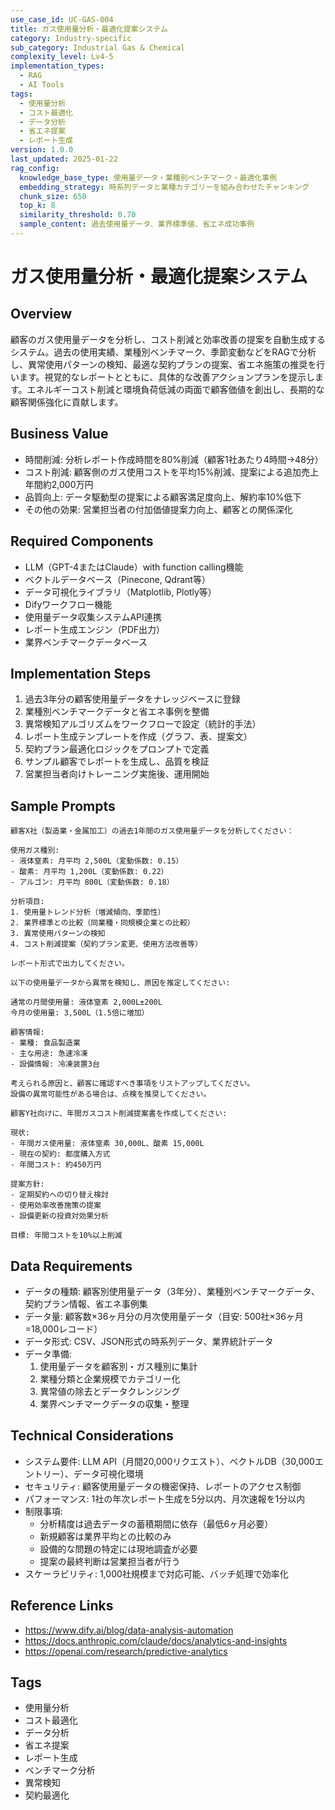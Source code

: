 ```yaml
---
use_case_id: UC-GAS-004
title: ガス使用量分析・最適化提案システム
category: Industry-specific
sub_category: Industrial Gas & Chemical
complexity_level: Lv4-5
implementation_types:
  - RAG
  - AI Tools
tags:
  - 使用量分析
  - コスト最適化
  - データ分析
  - 省エネ提案
  - レポート生成
version: 1.0.0
last_updated: 2025-01-22
rag_config:
  knowledge_base_type: 使用量データ・業種別ベンチマーク・最適化事例
  embedding_strategy: 時系列データと業種カテゴリーを組み合わせたチャンキング
  chunk_size: 650
  top_k: 8
  similarity_threshold: 0.70
  sample_content: 過去使用量データ、業界標準値、省エネ成功事例
---
```


# ガス使用量分析・最適化提案システム

## Overview

顧客のガス使用量データを分析し、コスト削減と効率改善の提案を自動生成するシステム。過去の使用実績、業種別ベンチマーク、季節変動などをRAGで分析し、異常使用パターンの検知、最適な契約プランの提案、省エネ施策の推奨を行います。視覚的なレポートとともに、具体的な改善アクションプランを提示します。エネルギーコスト削減と環境負荷低減の両面で顧客価値を創出し、長期的な顧客関係強化に貢献します。

## Business Value

- 時間削減: 分析レポート作成時間を80%削減（顧客1社あたり4時間→48分）
- コスト削減: 顧客側のガス使用コストを平均15%削減、提案による追加売上年間約2,000万円
- 品質向上: データ駆動型の提案による顧客満足度向上、解約率10%低下
- その他の効果: 営業担当者の付加価値提案力向上、顧客との関係深化

## Required Components

- LLM（GPT-4またはClaude）with function calling機能
- ベクトルデータベース（Pinecone, Qdrant等）
- データ可視化ライブラリ（Matplotlib, Plotly等）
- Difyワークフロー機能
- 使用量データ収集システムAPI連携
- レポート生成エンジン（PDF出力）
- 業界ベンチマークデータベース

## Implementation Steps

1. 過去3年分の顧客使用量データをナレッジベースに登録
2. 業種別ベンチマークデータと省エネ事例を整備
3. 異常検知アルゴリズムをワークフローで設定（統計的手法）
4. レポート生成テンプレートを作成（グラフ、表、提案文）
5. 契約プラン最適化ロジックをプロンプトで定義
6. サンプル顧客でレポートを生成し、品質を検証
7. 営業担当者向けトレーニング実施後、運用開始

## Sample Prompts

```
顧客X社（製造業・金属加工）の過去1年間のガス使用量データを分析してください：

使用ガス種別:
- 液体窒素: 月平均 2,500L（変動係数: 0.15）
- 酸素: 月平均 1,200L（変動係数: 0.22）
- アルゴン: 月平均 800L（変動係数: 0.18）

分析項目:
1. 使用量トレンド分析（増減傾向、季節性）
2. 業界標準との比較（同業種・同規模企業との比較）
3. 異常使用パターンの検知
4. コスト削減提案（契約プラン変更、使用方法改善等）

レポート形式で出力してください。
```

```
以下の使用量データから異常を検知し、原因を推定してください:

通常の月間使用量: 液体窒素 2,000L±200L
今月の使用量: 3,500L（1.5倍に増加）

顧客情報:
- 業種: 食品製造業
- 主な用途: 急速冷凍
- 設備情報: 冷凍装置3台

考えられる原因と、顧客に確認すべき事項をリストアップしてください。
設備の異常可能性がある場合は、点検を推奨してください。
```

```
顧客Y社向けに、年間ガスコスト削減提案書を作成してください:

現状:
- 年間ガス使用量: 液体窒素 30,000L、酸素 15,000L
- 現在の契約: 都度購入方式
- 年間コスト: 約450万円

提案方針:
- 定期契約への切り替え検討
- 使用効率改善施策の提案
- 設備更新の投資対効果分析

目標: 年間コストを10%以上削減
```

## Data Requirements

- データの種類: 顧客別使用量データ（3年分）、業種別ベンチマークデータ、契約プラン情報、省エネ事例集
- データ量: 顧客数×36ヶ月分の月次使用量データ（目安: 500社×36ヶ月=18,000レコード）
- データ形式: CSV、JSON形式の時系列データ、業界統計データ
- データ準備:
  1. 使用量データを顧客別・ガス種別に集計
  2. 業種分類と企業規模でカテゴリー化
  3. 異常値の除去とデータクレンジング
  4. 業界ベンチマークデータの収集・整理

## Technical Considerations

- システム要件: LLM API（月間20,000リクエスト）、ベクトルDB（30,000エントリー）、データ可視化環境
- セキュリティ: 顧客使用量データの機密保持、レポートのアクセス制御
- パフォーマンス: 1社の年次レポート生成を5分以内、月次速報を1分以内
- 制限事項:
  - 分析精度は過去データの蓄積期間に依存（最低6ヶ月必要）
  - 新規顧客は業界平均との比較のみ
  - 設備的な問題の特定には現地調査が必要
  - 提案の最終判断は営業担当者が行う
- スケーラビリティ: 1,000社規模まで対応可能、バッチ処理で効率化

## Reference Links

- https://www.dify.ai/blog/data-analysis-automation
- https://docs.anthropic.com/claude/docs/analytics-and-insights
- https://openai.com/research/predictive-analytics

## Tags

- 使用量分析
- コスト最適化
- データ分析
- 省エネ提案
- レポート生成
- ベンチマーク分析
- 異常検知
- 契約最適化
